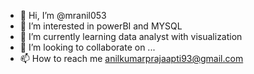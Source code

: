 - 👋 Hi, I’m @mranil053
- 👀 I’m interested in powerBI and MYSQL
- 🌱 I’m currently learning data analyst with visualization 
- 💞️ I’m looking to collaborate on ...
- 📫 How to reach me anilkumarprajaapti93@gmail.com

<!---
mranil053/mranil053 is a ✨ special ✨ repository because its `README.md` (this file) appears on your GitHub profile.
You can click the Preview link to take a look at your changes.
--->
